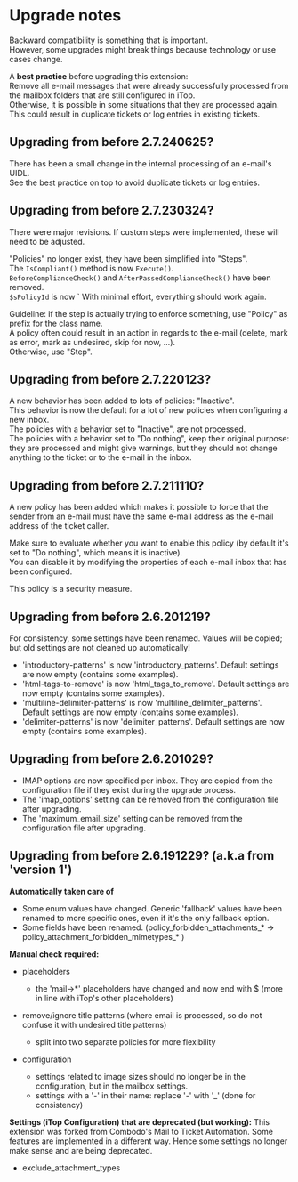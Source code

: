 # Upgrade notes

Backward compatibility is something that is important.  
However, some upgrades might break things because technology or use cases change.  

A **best practice** before upgrading this extension:  
Remove all e-mail messages that were already successfully processed from the mailbox folders that are still configured in iTop.  
Otherwise, it is possible in some situations that they are processed again.  
This could result in duplicate tickets or log entries in existing tickets.


## Upgrading from before 2.7.240625?

There has been a small change in the internal processing of an e-mail's UIDL.  
See the best practice on top to avoid duplicate tickets or log entries.


## Upgrading from before 2.7.230324?

There were major revisions. If custom steps were implemented, these will need to be adjusted.

"Policies" no longer exist, they have been simplified into "Steps".  
The `IsCompliant()` method is now  `Execute()`.  
 `BeforeComplianceCheck()` and  `AfterPassedComplianceCheck()` have been removed.  
 `$sPolicyId` is now `
With minimal effort, everything should work again.

Guideline: if the step is actually trying to enforce something, use "Policy" as prefix for the class name.  
A policy often could result in an action in regards to the e-mail (delete, mark as error, mark as undesired, skip for now, ...).  
Otherwise, use "Step".


## Upgrading from before 2.7.220123?

A new behavior has been added to lots of policies: "Inactive".  
This behavior is now the default for a lot of new policies when configuring a new inbox.  
The policies with a behavior set to "Inactive", are not processed.  
The policies with a behavior set to "Do nothing", keep their original purpose: they are processed and might give warnings, 
but they should not change anything to the ticket or to the e-mail in the inbox.  


## Upgrading from before 2.7.211110?

A new policy has been added which makes it possible to force that the sender from an e-mail must have the same e-mail address 
as the e-mail address of the ticket caller.

Make sure to evaluate whether you want to enable this policy (by default it's set to "Do nothing", which means it is inactive).  
You can disable it by modifying the properties of each e-mail inbox that has been configured.

This policy is a security measure.


## Upgrading from before 2.6.201219?

For consistency, some settings have been renamed.
Values will be copied; but old settings are not cleaned up automatically!

* 'introductory-patterns' is now 'introductory_patterns'. Default settings are now empty (contains some examples).
* 'html-tags-to-remove' is now 'html_tags_to_remove'. Default settings are now empty (contains some examples).
* 'multiline-delimiter-patterns' is now 'multiline_delimiter_patterns'. Default settings are now empty (contains some examples).
* 'delimiter-patterns' is now 'delimiter_patterns'. Default settings are now empty (contains some examples).

## Upgrading from before 2.6.201029?

* IMAP options are now specified per inbox. They are copied from the configuration file if they exist during the upgrade process.
* The 'imap_options' setting can be removed from the configuration file after upgrading.
* The 'maximum_email_size' setting can be removed from the configuration file after upgrading.

## Upgrading from before 2.6.191229? (a.k.a from 'version 1')

**Automatically taken care of**
* Some enum values have changed. Generic 'fallback' values have been renamed to more specific ones, even if it's the only fallback option.
* Some fields have been renamed. (policy_forbidden_attachments_* -> policy_attachment_forbidden_mimetypes_* )

**Manual check required:**
* placeholders
  * the 'mail->*' placeholders have changed and now end with $ (more in line with iTop's other placeholders)
* remove/ignore title patterns (where email is processed, so do not confuse it with undesired title patterns)
  * split into two separate policies for more flexibility
  
* configuration
  * settings related to image sizes should no longer be in the configuration, but in the mailbox settings.
  * settings with a '-' in their name: replace '-' with '_' (done for consistency)

**Settings (iTop Configuration) that are deprecated (but working):**
This extension was forked from Combodo's Mail to Ticket Automation. 
Some features are implemented in a different way. 
Hence some settings no longer make sense and are being deprecated.

* exclude_attachment_types

